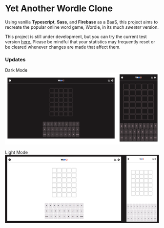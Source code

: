 # Yet Another Wordle Clone

Using vanilla **Typescript**, **Sass**, and **Firebase** as a BaaS, this project aims to recreate the popular online word game, Wordle, in its much _sweeter_ version.

This project is still under development, but you can try the current test version [here.](https://yet-another-wordle-clone.web.app) Please be mindful that your statistics may frequently reset or be cleared whenever changes are made that affect them.

### Updates

Dark Mode
![dark](./src/assets/dark.png)

Light Mode
![light](./src/assets/light.png)

